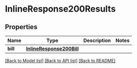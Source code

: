 # InlineResponse200Results

## Properties
Name | Type | Description | Notes
------------ | ------------- | ------------- | -------------
**bill** | [**InlineResponse200Bill**](InlineResponse200Bill.md) |  | 

[[Back to Model list]](../README.md#documentation-for-models) [[Back to API list]](../README.md#documentation-for-api-endpoints) [[Back to README]](../README.md)


